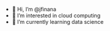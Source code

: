 - 👋 Hi, I’m @jfinana
- 👀 I’m interested in cloud computing
- 🌱 I’m currently learning data science

<!---
jfinana/jfinana is a ✨ special ✨ repository because its `README.md` (this file) appears on your GitHub profile.
You can click the Preview link to take a look at your changes.
--->
